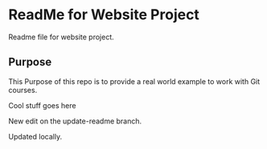 # ReadMe for Website Project

Readme file for website project.

## Purpose

This Purpose of this repo is to provide a real world example
to work with Git courses.

Cool stuff goes here

New edit on the update-readme branch.

Updated locally.
